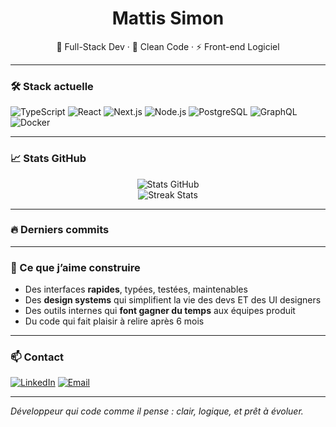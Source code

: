 <h1 align="center">Mattis Simon</h1>
<p align="center">
  🧠 Full-Stack Dev · 🧩 Clean Code · ⚡️ Front-end Logiciel
</p>

---

### 🛠️ Stack actuelle

![TypeScript](https://img.shields.io/badge/-TypeScript-3178c6?logo=typescript&logoColor=white)
![React](https://img.shields.io/badge/-React-61DAFB?logo=react&logoColor=white)
![Next.js](https://img.shields.io/badge/-Next.js-000?logo=next.js)
![Node.js](https://img.shields.io/badge/-Node.js-339933?logo=nodedotjs&logoColor=white)
![PostgreSQL](https://img.shields.io/badge/-PostgreSQL-336791?logo=postgresql&logoColor=white)
![GraphQL](https://img.shields.io/badge/-GraphQL-e535ab?logo=graphql&logoColor=white)
![Docker](https://img.shields.io/badge/-Docker-2496ED?logo=docker&logoColor=white)

---

### 📈 Stats GitHub

<p align="center">
  <img src="https://github-readme-stats.vercel.app/api?username=mattis-s&show_icons=true&theme=radical&hide_border=true" alt="Stats GitHub">
  <br/>
  <img src="https://github-readme-streak-stats.herokuapp.com?user=mattis-s&theme=radical&hide_border=true" alt="Streak Stats">
</p>

---

### 🔥 Derniers commits

<!--START_SECTION:activity-->
<!--END_SECTION:activity-->

---

### 🧩 Ce que j’aime construire

- Des interfaces **rapides**, typées, testées, maintenables
- Des **design systems** qui simplifient la vie des devs ET des UI designers
- Des outils internes qui **font gagner du temps** aux équipes produit
- Du code qui fait plaisir à relire après 6 mois

---

### 📫 Contact

[![LinkedIn](https://img.shields.io/badge/-Mattis%20Simon-blue?logo=linkedin&style=flat-square)](https://linkedin.com/in/mattis-simon)
[![Email](https://img.shields.io/badge/-mattis.simon972@gmail.com-red?logo=gmail&style=flat-square)](mailto:mattis.simon972@gmail.com)

---

*Développeur qui code comme il pense : clair, logique, et prêt à évoluer.*

